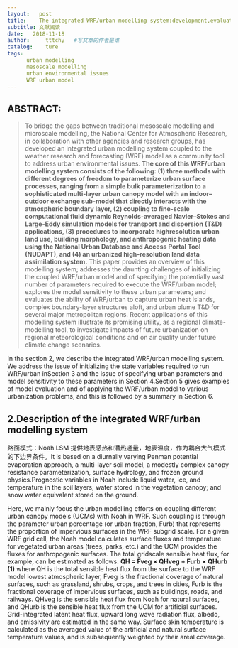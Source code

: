 ```yaml
---
layout:   post
title:    The integrated WRF/urban modelling system:development,evaluation,and applications
subtitle: 文献阅读  
date:   2018-11-18
author:     tttchy   #写文章的作者是谁
catalog:    ture
tags:    
      urban modelling
      mesoscale modelling
      urban environmental issues  
      WRF urban model
---
```


## ABSTRACT:
>To bridge the gaps between traditional mesoscale modelling and microscale modelling, the National Center for Atmospheric Research, in collaboration with other agencies and research groups, has developed an integrated urban modelling system coupled to the weather research and forecasting (WRF) model as a community tool to address urban environmental issues. **The core of this WRF/urban modelling system consists of the following: (1) three methods with different degrees of freedom to parameterize urban surface processes, ranging from a simple bulk parameterization to a sophisticated multi-layer urban canopy model with an indoor–outdoor exchange sub-model that directly interacts with the atmospheric boundary layer, (2) coupling to fine-scale computational fluid dynamic Reynolds-averaged Navier–Stokes and Large-Eddy simulation models for transport and dispersion (T&D) applications, (3) procedures to incorporate highresolution urban land use, building morphology, and anthropogenic heating data using the National Urban Database and Access Portal Tool (NUDAPT), and (4) an urbanized high-resolution land data assimilation system.** This paper provides an overview of this modelling system; addresses the daunting challenges of initializing the coupled WRF/urban model and of specifying the potentially vast number of parameters required to execute the WRF/urban model; explores the model sensitivity to these urban parameters; and evaluates the ability of WRF/urban to capture urban heat islands, complex boundary-layer structures aloft, and urban plume T&D for several major metropolitan regions. Recent applications of this modelling system illustrate its promising utility, as a regional climate-modelling tool, to investigate impacts of future urbanization on regional meteorological conditions and on air quality under future climate change scenarios.

In the section 2, we describe the integrated WRF/urban modelling system. We address the issue of initializing the state variables required to run WRF/urban inSection 3 and the issue of specifying urban parameters and model sensitivity to these parameters in Section 4.Section 5 gives examples of model evaluation and of applying the WRF/urban model to various urbanization problems, and this is followed by a summary in Section 6.

## 2.Description of the integrated WRF/urban modelling system
路面模式：Noah LSM 提供地表感热和潜热通量，地表温度，作为耦合大气模式的下边界条件。It is based on a diurnally varying Penman potential evaporation approach, a multi-layer soil model, a modestly complex canopy resistance parameterization, surface hydrology, and frozen ground physics.Prognostic variables in Noah include liquid water, ice, and temperature in the soil layers; water stored in the vegetation canopy; and snow water equivalent stored on the ground.


Here, we mainly focus the urban modelling efforts on coupling different urban canopy models (UCMs) with Noah in WRF. Such coupling is through the parameter urban percentage (or urban fraction, Furb) that represents the proportion of impervious surfaces in the WRF subgrid scale. For a given WRF grid cell, the Noah model calculates surface fluxes and temperature for vegetated urban areas (trees, parks, etc.) and the UCM provides the fluxes for anthropogenic surfaces. The total gridscale sensible heat flux, for example, can be estimated as follows:
      **QH = Fveg × QHveg + Furb × QHurb (1)**
where QH is the total sensible heat flux from the surface to the WRF model lowest atmospheric layer, Fveg is the fractional coverage of natural surfaces, such as grassland, shrubs, crops, and trees in cities, Furb is the fractional coverage of impervious surfaces, such as buildings, roads, and railways. QHveg is the sensible heat flux from Noah for natural surfaces, and QHurb is the sensible heat flux from the UCM for artificial surfaces. Grid-integrated latent heat flux, upward long wave radiation flux, albedo, and emissivity are estimated in the same way. Surface skin temperature is calculated as the averaged value of the artificial and natural surface temperature values, and is subsequently weighted by their areal coverage.



